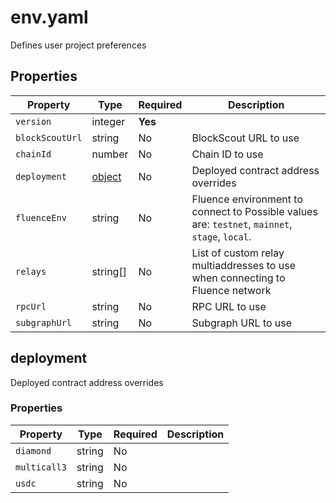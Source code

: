 # env.yaml

Defines user project preferences

## Properties

| Property        | Type                  | Required | Description                                                                                    |
|-----------------|-----------------------|----------|------------------------------------------------------------------------------------------------|
| `version`       | integer               | **Yes**  |                                                                                                |
| `blockScoutUrl` | string                | No       | BlockScout URL to use                                                                          |
| `chainId`       | number                | No       | Chain ID to use                                                                                |
| `deployment`    | [object](#deployment) | No       | Deployed contract address overrides                                                            |
| `fluenceEnv`    | string                | No       | Fluence environment to connect to Possible values are: `testnet`, `mainnet`, `stage`, `local`. |
| `relays`        | string[]              | No       | List of custom relay multiaddresses to use when connecting to Fluence network                  |
| `rpcUrl`        | string                | No       | RPC URL to use                                                                                 |
| `subgraphUrl`   | string                | No       | Subgraph URL to use                                                                            |

## deployment

Deployed contract address overrides

### Properties

| Property     | Type   | Required | Description |
|--------------|--------|----------|-------------|
| `diamond`    | string | No       |             |
| `multicall3` | string | No       |             |
| `usdc`       | string | No       |             |

